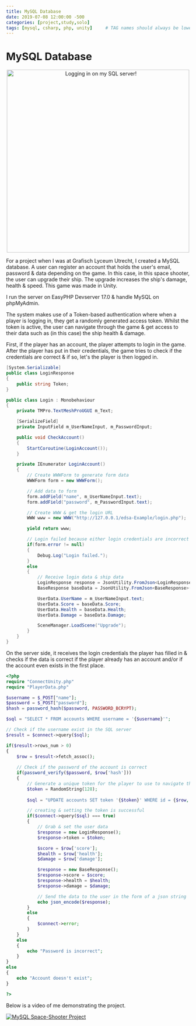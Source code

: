 ```yaml
---
title: MySQL Database
date: 2019-07-08 12:00:00 -500
categories: [project,study,solo]
tags: [mysql, csharp, php, unity]     # TAG names should always be lowercase
---
```


# MySQL Database

<p align="center">
<img src="../assets/images/MySQLProject/LoginExample.gif" width="500" alt="Logging in on my SQL server!"/>
</p>

For a project when I was at Grafisch Lyceum Utrecht, I created a MySQL database. A user can register an account that holds the user's email, password & data depending on the game. In this case, in this space shooter, the user can upgrade their ship. The upgrade increases the ship's damage, health & speed. This game was made in Unity.

I run the server on EasyPHP Devserver 17.0 & handle MySQL on phpMyAdmin.

The system makes use of a Token-based authentication where when a player is logging in, they get a randomly generated access token. Whilst the token is active, the user can navigate through the game & get access to their data such as (in this case) the ship health & damage.

First, if the player has an account, the player attempts to login in the game. After the player has put in their credentials, the game tries to check if the credentials are correct & if so, let's the player is then logged in.

```cs
[System.Serializable]
public class LoginResponse
{
    public string Token;
}

public class Login : Monobehaviour
{
    private TMPro.TextMeshProUGUI m_Text;

    [SerializeField]
    private InputField m_UserNameInput, m_PasswordInput;

    public void CheckAccount()
    {
        StartCoroutine(LoginAccount());
    }

    private IEnumerator LoginAccount()
    {
        // Create WWWForm to generate form data
        WWWForm form = new WWWForm();

        // Add data to form
        form.addField("name", m_UserNameInput.text);
        form.addField("password", m_PasswordInput.text);

        // Create WWW & get the login URL
        WWW www = new WWW("http://127.0.0.1/edsa-Example/login.php");

        yield return www;

        // Login failed because either login credentials are incorrect or server is down.
        if(form.error != null)
        {
            Debug.Log("Login failed.");
        }
        else
        {
            // Receive login data & ship data
            LoginResponse response = JsonUtility.FromJson<LoginResponse>(www.text);
            BaseResponse baseData = JsonUtility.FromJson<BaseResponse>(www.text);

            UserData.UserName = m_UserNameInput.text;
            UserData.Score = baseData.Score;
            UserData.Health = baseData.Health;
            UserData.Damage = baseData.Damage;

            SceneManager.LoadScene("Upgrade");
        }
    }
}
```

On the server side, it receives the login credentials the player has filled in & checks if the data is correct if the player already has an account and/or if the account even exists in the first place.

```php
<?php
require "ConnectUnity.php"
require "PlayerData.php"

$username = $_POST["name"];
$password = $_POST["password"];
$hash = password_hash($password, PASSWORD_BCRYPT);

$sql = "SELECT * FROM accounts WHERE username = '{$username}'";

// Check if the username exist in the SQL server
$result = $connect->query($sql);

if($result->rows_num > 0)
{
    $row = $result->fetch_assoc();
    
    // Check if the password of the account is correct
    if(password_verify($password, $row['hash']))
    {
        // Generate a unique token for the player to use to navigate the game
        $token = RandomString(128);
        
        $sql = "UPDATE accounts SET token '{$token}' WHERE id = {$row, ['id']}";

        // creating & setting the token is successful
        if($connect->query($sql) === true)
        {
            // Grab & set the user data
            $response = new LoginResponse();
            $response->token = $token;

            $score = $row['score'];
            $health = $row['health'];
            $damage = $row['damage'];

            $response = new BaseResponse();
            $response->score = $score;
            $response->health = $health;
            $response->damage = $damage;

            // Send the data to the user in the form of a json string
            echo json_encode($response);
        }
        else
        {
            $connect->error;
        }
    }
    else
    {
        echo "Password is incorrect";
    }
}
else
{
    echo "Account doesn't exist";
}

?>
```

Below is a video of me demonstrating the project.

[![MySQL Space-Shooter Project](https://img.youtube.com/vi/zpE9lKieaoU&t=2s/0.jpg)](https://www.youtube.com/watch?v=zpE9lKieaoU&t=2s "MySQL, login, save player data & space shooter")
